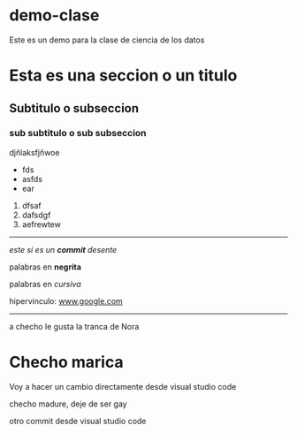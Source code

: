 # demo-clase
Este es un demo para la clase de ciencia de los datos

# Esta es una seccion o un titulo

## Subtitulo o subseccion

### sub subtitulo o sub subseccion

djñlaksfjñwoe


* fds
* asfds
* ear

1. dfsaf
2. dafsdgf
3. aefrewtew

---

*este si es un **commit** desente*

palabras en **negrita**

palabras en *cursiva*

hipervinculo: www.google.com

---

a checho le gusta la tranca de Nora

# Checho marica

Voy a hacer un cambio directamente desde visual studio code

checho madure, deje de ser gay

otro commit desde visual studio code